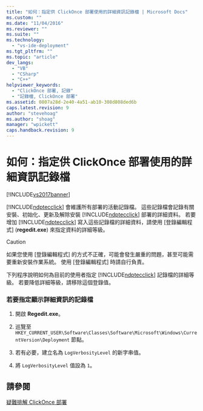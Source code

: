 ```yaml
---
title: "如何：指定供 ClickOnce 部署使用的詳細資訊記錄檔 | Microsoft Docs"
ms.custom: ""
ms.date: "11/04/2016"
ms.reviewer: ""
ms.suite: ""
ms.technology: 
  - "vs-ide-deployment"
ms.tgt_pltfrm: ""
ms.topic: "article"
dev_langs: 
  - "VB"
  - "CSharp"
  - "C++"
helpviewer_keywords: 
  - "ClickOnce 部署, 記錄"
  - "記錄檔, ClickOnce 部署"
ms.assetid: 0807a28d-2e40-4a51-ab10-308d808ded6b
caps.latest.revision: 9
author: "stevehoag"
ms.author: "shoag"
manager: "wpickett"
caps.handback.revision: 9
---
```

# 如何：指定供 ClickOnce 部署使用的詳細資訊記錄檔
[!INCLUDE[vs2017banner](../code-quality/includes/vs2017banner.md)]

[!INCLUDE[ndptecclick](../deployment/includes/ndptecclick_md.md)] 會維護所有部署的活動記錄檔。  這些記錄檔會記錄有關安裝、初始化、更新及解除安裝 [!INCLUDE[ndptecclick](../deployment/includes/ndptecclick_md.md)] 部署的詳細資料。  若要增加 [!INCLUDE[ndptecclick](../deployment/includes/ndptecclick_md.md)] 寫入這些記錄檔的詳細資料，請使用 \[登錄編輯程式\] \(**regedit.exe**\) 來指定資料的詳細等級。  
  
> [!CAUTION]
>  如果您使用 \[登錄編輯程式\] 的方式不正確，可能會發生嚴重的問題，甚至可能需要重新安裝作業系統。  使用 \[登錄編輯程式\] 時請自行負責。  
  
 下列程序說明如何為目前的使用者指定 [!INCLUDE[ndptecclick](../deployment/includes/ndptecclick_md.md)] 記錄檔的詳細等級。  若要降低詳細等級，請移除這個登錄值。  
  
### 若要指定顯示詳細資訊的記錄檔  
  
1.  開啟 **Regedit.exe**。  
  
2.  巡覽至 `HKEY_CURRENT_USER\Software\Classes\Software\Microsoft\Windows\CurrentVersion\Deployment` 節點。  
  
3.  若有必要，建立名為 `LogVerbosityLevel` 的新字串值。  
  
4.  將 `LogVerbosityLevel` 值設為 `1`。  
  
## 請參閱  
 [疑難排解 ClickOnce 部署](../deployment/troubleshooting-clickonce-deployments.md)